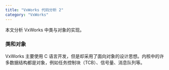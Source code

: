 ```yaml
---
title: "VxWorks 代码分析 2"
category: "VxWorks"
---
```


本文分析 VxWorks 中类与对象的实现。

### 类和对象

VxWorks 主要使用 C 语言开发，但是却采用了面向对象的设计思想。内核中的许多数据结构都是对象，例如任务控制块（TCB）、信号量、消息队列等。
